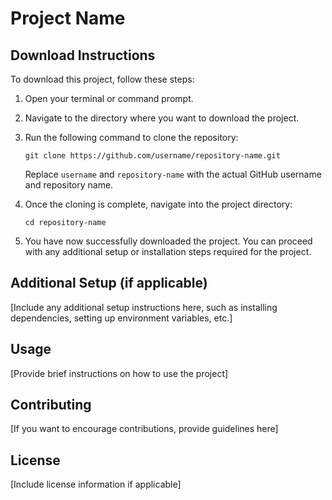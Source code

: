 # Project Name

## Download Instructions

To download this project, follow these steps:

1. Open your terminal or command prompt.

2. Navigate to the directory where you want to download the project.

3. Run the following command to clone the repository:
   ```
   git clone https://github.com/username/repository-name.git
   ```
   Replace `username` and `repository-name` with the actual GitHub username and repository name.

4. Once the cloning is complete, navigate into the project directory:
   ```
   cd repository-name
   ```

5. You have now successfully downloaded the project. You can proceed with any additional setup or installation steps required for the project.

## Additional Setup (if applicable)

[Include any additional setup instructions here, such as installing dependencies, setting up environment variables, etc.]

## Usage

[Provide brief instructions on how to use the project]

## Contributing

[If you want to encourage contributions, provide guidelines here]

## License

[Include license information if applicable]
